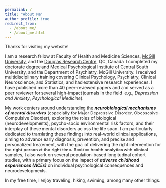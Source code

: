 ```yaml
---
permalink: /
title: "About Me"
author_profile: true
redirect_from: 
  - /about_me/
  - /about_me.html
---
```


Thanks for visiting my website!

I am a research fellow at Faculty of Health and Medicine Sciences, [McGill University](https://www.mcgill.ca/), and the [Douglas Research Centre](https://douglas.research.mcgill.ca/), QC, Canada. I completed my doctorate degree and Medical Psychological Institute of Central South University, and the Department of Psychiatry, McGill University. I received multidisciplinary training covering Clinical Psychology, Psychiatry, Clinical Neuroscience, and Statistics, and had extensive research experiences. I have published more than 40 peer-reviewed papers and and served as a peer reviewer for several high-impact journals in the field (e.g., *Depression and Anxiety*, *Psychological Medicine*). 

My work centers around understanding the ***neurobiological mechanisms of mental disorders*** (especially for Major Depressive Disorder, Obessesive-Compulsive Disorder), exploring the roles of biological (neurodevelopments), psycho-socio environmental risk factors, and their interplay of these mental disorders across the life span. I am particularly dedicated to translating these findings into real-world clinical applications, aiming to advance early diagnosis, prevention, and precise and personalized treatement, with the goal of delivering the right intervention for the right person at the right time. Besides health analytics with clinical samples, I also work on several population-based longitudinal cohort studies, with a primary focus on the impact of ***adverse childhood experiences (ACEs)*** on individual psychological consequences and neurodevelopments.

In my free time, I enjoy traveling, hiking, swiming, among many other things.
